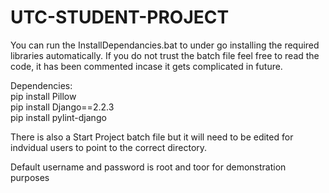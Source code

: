 # UTC-STUDENT-PROJECT

You can run the InstallDependancies.bat to under go installing the required libraries automatically.
If you do not trust the batch file feel free to read the code, it has been commented incase it gets complicated in future.

Dependencies:<br>
pip install Pillow<br>
pip install Django==2.2.3<br>
pip install pylint-django<br>

There is also a Start Project batch file but it will need to be edited for indvidual users to point to the correct directory.

Default username and password is root and toor for demonstration purposes
